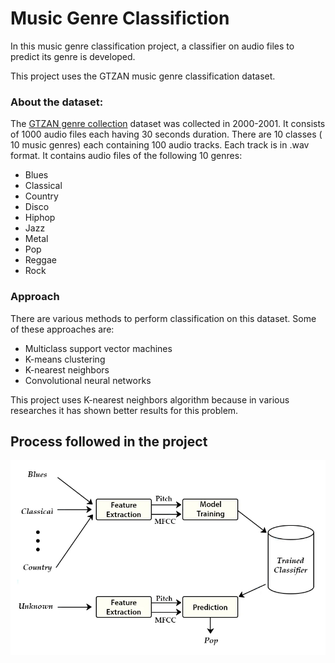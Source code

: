 # Music Genre Classifiction

In this music genre classification project, a classifier on audio files to predict its genre is developed.

This project uses the GTZAN music genre classification dataset.

### About the dataset:
The [GTZAN genre collection](https://www.tensorflow.org/datasets/catalog/gtzan) dataset was collected in 2000-2001. It consists of 1000 audio files each having 30 seconds duration. There are 10 classes ( 10 music genres) each containing 100 audio tracks. Each track is in .wav format. It contains audio files of the following 10 genres:

* Blues
* Classical
* Country
* Disco
* Hiphop
* Jazz
* Metal
* Pop
* Reggae
* Rock


### Approach

There are various methods to perform classification on this dataset. Some of these approaches are:

* Multiclass support vector machines
* K-means clustering
* K-nearest neighbors
* Convolutional neural networks

This project uses K-nearest neighbors algorithm because in various researches it has shown better results for this problem.

## Process followed in the project

![Project Flowchart](https://github.com/anandb235/ML_Music-Genre-Classifiction/blob/media/process.png)
